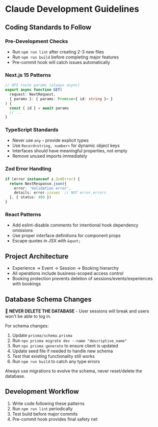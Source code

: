 # Claude Development Guidelines

## Coding Standards to Follow

### Pre-Development Checks
- Run `npm run lint` after creating 2-3 new files
- Run `npm run build` before completing major features
- Pre-commit hook will catch issues automatically

### Next.js 15 Patterns
```typescript
// API route params (always async)
export async function GET(
  request: NextRequest,
  { params }: { params: Promise<{ id: string }> }
) {
  const { id } = await params
  // ...
}
```

### TypeScript Standards
- Never use `any` - provide explicit types
- Use `Record<string, number>` for dynamic object keys
- Interfaces should have meaningful properties, not empty
- Remove unused imports immediately

### Zod Error Handling
```typescript
if (error instanceof z.ZodError) {
  return NextResponse.json({
    error: 'Validation error',
    details: error.issues  // NOT error.errors
  }, { status: 400 })
}
```

### React Patterns
- Add eslint-disable comments for intentional hook dependency omissions
- Use proper interface definitions for component props
- Escape quotes in JSX with `&quot;`

## Project Architecture
- Experience → Event → Session → Booking hierarchy
- All operations include business-scoped access control
- Booking protection prevents deletion of sessions/events/experiences with bookings

## Database Schema Changes
🚨 **NEVER DELETE THE DATABASE** - User sessions will break and users won't be able to log in.

For schema changes:
1. Update `prisma/schema.prisma`
2. Run `npx prisma migrate dev --name "descriptive_name"`
3. Run `npx prisma generate` to ensure client is updated
4. Update seed file if needed to handle new schema
5. Test that existing functionality still works
6. Run `npm run build` to catch any type errors

Always use migrations to evolve the schema, never reset/delete the database.

## Development Workflow
1. Write code following these patterns
2. Run `npm run lint` periodically
3. Test build before major commits
4. Pre-commit hook provides final safety net